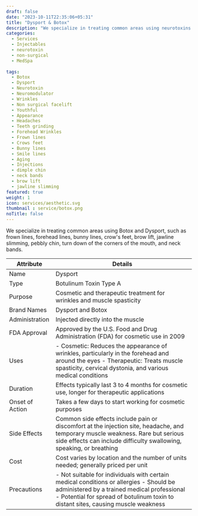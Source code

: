 ```yaml
---
draft: false
date: "2023-10-11T22:35:06+05:31"
title: "Dysport & Botox"
description: "We specialize in treating common areas using neurotoxins such as Botox and Dysport to help with the aging process and reduce the look of fine lines and wrinkles, as well as providing headache and migraine relief."
categories:
  - Services
  - Injectables
  - neurotoxin
  - non-surgical
  - MedSpa
  
tags:
  - Botox
  - Dysport
  - Neurotoxin 
  - Neuromodulator
  - Wrinkles
  - Non surgical facelift
  - Youthful 
  - Appearance 
  - Headaches
  - Teeth grinding
  - Forehead Wrinkles
  - Frown lines
  - Crows feet 
  - Bunny lines 
  - Smile lines 
  - Aging
  - Injections
  - dimple chin
  - neck bands
  - brow lift
  - jawline slimming 
featured: true
weight: 1
icon: services/aesthetic.svg
thumbnail : service/botox.png
noTitle: false
---
```


We specialize in treating common areas using Botox and Dysport, such as frown lines, forehead lines, bunny lines, crow's feet, brow lift, jawline slimming, pebbly chin, turn down of the corners of the mouth, and neck bands.

| Attribute    | Details                                                                                  |
|--------------|------------------------------------------------------------------------------------------|
| Name         | Dysport                                                                                  |
| Type         | Botulinum Toxin Type A                                                                  |
| Purpose      | Cosmetic and therapeutic treatment for wrinkles and muscle spasticity                  |
| Brand Names  | Dysport and Botox  |
| Administration | Injected directly into the muscle                                                      |
| FDA Approval | Approved by the U.S. Food and Drug Administration (FDA) for cosmetic use in 2009       |
| Uses         | - Cosmetic: Reduces the appearance of wrinkles, particularly in the forehead and around the eyes - Therapeutic: Treats muscle spasticity, cervical dystonia, and various medical conditions |
| Duration     | Effects typically last 3 to 4 months for cosmetic use, longer for therapeutic applications|
| Onset of Action | Takes a few days to start working for cosmetic purposes                                |
| Side Effects | Common side effects include pain or discomfort at the injection site, headache, and temporary muscle weakness. Rare but serious side effects can include difficulty swallowing, speaking, or breathing |
| Cost         | Cost varies by location and the number of units needed; generally priced per unit      |
| Precautions  | - Not suitable for individuals with certain medical conditions or allergies - Should be administered by a trained medical professional - Potential for spread of botulinum toxin to distant sites, causing muscle weakness     |

